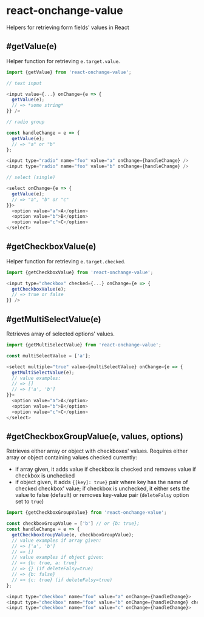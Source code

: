 # react-onchange-value

Helpers for retrieving form fields' values in React

## #getValue(e)

Helper function for retrieving `e.target.value`.

```js
import {getValue} from 'react-onchange-value';

// text input

<input value={...} onChange={e => {
  getValue(e);
  // => *some string*
}} />

// radio group

const handleChange = e => {
  getValue(e);
  // => "a" or "b"
};

<input type="radio" name="foo" value="a" onChange={handleChange} />
<input type="radio" name="foo" value="b" onChange={handleChange} />

// select (single)

<select onChange={e => {
  getValue(e);
  // => "a", "b" or "c"
}}>
  <option value="a">A</option>
  <option value="b">B</option>
  <option value="c">C</option>
</select>
```

## #getCheckboxValue(e)

Helper function for retrieving `e.target.checked`.


```js
import {getCheckboxValue} from 'react-onchange-value';

<input type="checkbox" checked={...} onChange={e => {
  getCheckboxValue(e);
  // => true or false
}} />
```

## #getMultiSelectValue(e)

Retrieves array of selected options' values.

```js
import {getMultiSelectValue} from 'react-onchange-value';

const multiSelectValue = ['a'];

<select multiple="true" value={multiSelectValue} onChange={e => {
  getMultiSelectValue(e);
  // value examples:
  // => []
  // => ['a', 'b']
}}>
  <option value="a">A</option>
  <option value="b">B</option>
  <option value="c">C</option>
</select>
```

## #getCheckboxGroupValue(e, values, options)

Retrieves either array or object with checkboxes' values. Requires either array or object containing values checked currently:
- if array given, it adds value if checkbox is checked and removes value if checkbox is unchecked
- if object given, it adds `{[key]: true}` pair where key has the name of checked checkbox' value; if checkbox is unchecked, it either sets the value to false (default) or removes key-value pair (`deleteFalsy` option set to `true`)

```js
import {getCheckboxGroupValue} from 'react-onchange-value';

const checkboxGroupValue = ['b'] // or {b: true};
const handleChange = e => {
  getCheckboxGroupValue(e, checkboxGroupValue);
  // value examples if array given:
  // => ['a', 'b']
  // => []
  // value examples if object given:
  // => {b: true, a: true}
  // => {} (if deleteFalsy=true)
  // => {b: false}
  // => {c: true} (if deleteFalsy=true)
};

<input type="checkbox" name="foo" value="a" onChange={handleChange}>
<input type="checkbox" name="foo" value="b" onChange={handleChange} checked="true">
<input type="checkbox" name="foo" value="c" onChange={handleChange}>
```